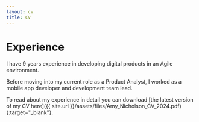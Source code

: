 ```yaml
---
layout: cv
title: CV
---
```


# Experience 

I have 9 years experience in developing digital products in an Agile environment.

Before moving into my current role as a Product Analyst, I worked as a mobile app developer and development team lead.

To read about my experience in detail you can download [the latest version of my CV here]({{ site.url }}/assets/files/Amy_Nicholson_CV_2024.pdf){:target="_blank"}.
